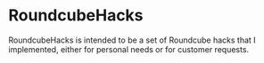 # RoundcubeHacks
RoundcubeHacks is intended to be a set of Roundcube hacks that I implemented, either for personal needs or for customer requests.
